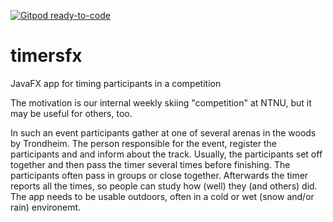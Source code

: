 [![Gitpod ready-to-code](https://img.shields.io/badge/Gitpod-ready--to--code-blue?logo=gitpod)](https://gitpod.io/#https://github.com/hallvard/timersfx)

# timersfx
JavaFX app for timing participants in a competition

The motivation is our internal weekly skiing "competition" at NTNU, but it may be useful for others, too.

In such an event participants gather at one of several arenas in the woods by Trondheim. The person responsible for the event, register the participants and and inform about the track. Usually, the participants set off together and then pass the timer several times before finishing. The participants often pass in groups or close together. Afterwards the timer reports all the times, so people can study how (well) they (and others) did. The app needs to be usable outdoors, often in a cold or wet (snow and/or rain) environemt.
